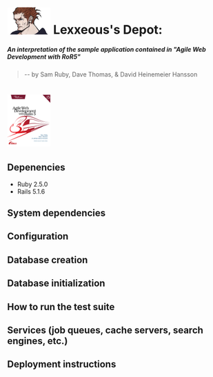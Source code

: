 # <img src="app/assets/images/Lexaeus.jpg" width="100px"/> Lexxeous's Depot:
##### An interpretation of the sample application contained in "Agile Web Development with RoR5"
> -- by Sam Ruby, Dave Thomas, & David Heinemeier Hansson
# <a href=https://pragprog.com/book/rails5/agile-web-development-with-rails-5><img src="app/assets/images/rails5.jpg" width="100px"/></a>

## Depenencies
 * Ruby 2.5.0
 * Rails 5.1.6

## System dependencies

## Configuration

## Database creation

## Database initialization

## How to run the test suite

## Services (job queues, cache servers, search engines, etc.)

## Deployment instructions
